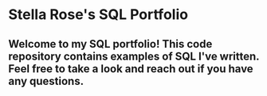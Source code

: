 # Stella Rose's SQL Portfolio

## Welcome to my SQL portfolio! This code repository contains examples of SQL I've written. Feel free to take a look and reach out if you have any questions.
